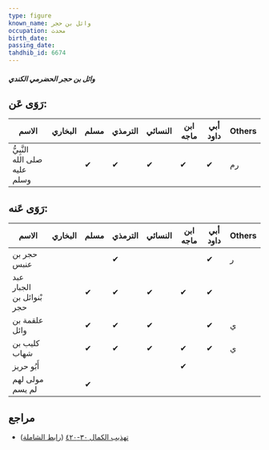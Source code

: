 ```yaml
---
type: figure
known_name: وائل بن حجر
occupation: محدث
birth_date:
passing_date:
tahdhib_id: 6674
---
```

##### وائل بن حجر الحضرمي الكندي

## رَوَى عَن:
| الاسم                         | البخاري | مسلم | الترمذي | النسائي | ابن ماجه | أبي داود | Others |
| ----------------------------- | ------- | ---- | ------- | ------- | -------- | -------- | ------ |
| النَّبِيُّ صلى الله عليه وسلم |         | ✔    | ✔       | ✔       | ✔        | ✔        | رم     |
## رَوَى عَنه:
| الاسم                     | البخاري | مسلم | الترمذي | النسائي | ابن ماجه | أبي داود | Others |
| ------------------------- | ------- | ---- | ------- | ------- | -------- | -------- | ------ |
| حجر بن عنبس               |         |      | ✔       |         |          | ✔        | ر      |
| عبد الجبار بْنوائل بن حجر |         | ✔    | ✔       | ✔       | ✔        | ✔        |        |
| علقمة بن وائل             |         | ✔    | ✔       | ✔       |          | ✔        | ي      |
| كليب بن شهاب              |         | ✔    | ✔       | ✔       | ✔        | ✔        | ي      |
| أَبُو حريز                |         |      |         |         | ✔        |          |        |
| مولى لهم لم يسم           |         | ✔    |         |         |          |          |        |
## مراجع
- [تهذيب الكمال ٣٠-٤٢٠](obsidian://open?vault=Tahdhib-al-Kamal&file=Figures/٦٦٧٤-وائل%20بن%20حجر%20الحضرمي%20الكندي) ([رابط الشاملة](https://shamela.ws/book/3722/16486))